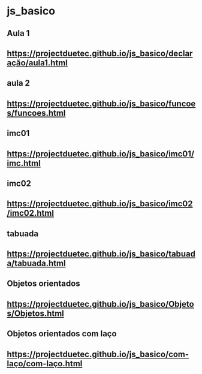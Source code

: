 # js_basico
Aula 1
----------------------------------------------------------------
https://projectduetec.github.io/js_basico/declaração/aula1.html
----------------------------------------------------------------
aula 2
----------------------------------------------------------------
https://projectduetec.github.io/js_basico/funcoes/funcoes.html
----------------------------------------------------------------
imc01
----------------------------------------------------------------
https://projectduetec.github.io/js_basico/imc01/imc.html
----------------------------------------------------------------
imc02
----------------------------------------------------------------
https://projectduetec.github.io/js_basico/imc02/imc02.html
----------------------------------------------------------------
tabuada
----------------------------------------------------------------
https://projectduetec.github.io/js_basico/tabuada/tabuada.html
----------------------------------------------------------------
Objetos orientados
----------------------------------------------------------------
https://projectduetec.github.io/js_basico/Objetos/Objetos.html
----------------------------------------------------------------
Objetos orientados com laço
----------------------------------------------------------------
https://projectduetec.github.io/js_basico/com-laço/com-laço.html
----------------------------------------------------------------


